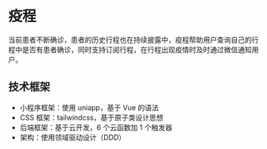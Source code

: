 # 疫程

当前患者不断确诊，患者的历史行程也在持续披露中，疫程帮助用户查询自己的行程中是否有患者确诊，同时支持订阅行程，在行程出现疫情时及时通过微信通知用户。

## 技术框架

* 小程序框架：使用 uniapp，基于 Vue 的语法
* CSS 框架：tailwindcss，基于原子类设计思想
* 后端框架：基于云开发，6 个云函数加 1 个触发器
* 架构：使用领域驱动设计（DDD）

